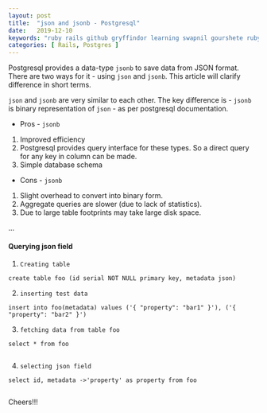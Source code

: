 ```yaml
---
layout: post
title:  "json and jsonb - Postgresql"
date:   2019-12-10
keywords: "ruby rails github gryffindor learning swapnil gourshete ruby on rails postgresql json jsonb"
categories: [ Rails, Postgres ]
---
```


Postgresql provides a data-type `jsonb` to save data from JSON format. There are two ways for it - using `json`
and `jsonb`. This article will clarify difference in short terms.

`json` and `jsonb` are very similar to each other. The key difference is - `jsonb` is binary representation of `json` -
as per postgresql documentation.

- Pros -  `jsonb`

1. Improved efficiency
2. Postgresql provides query interface for these types. So a direct query for any key in column can be made.
3. Simple database schema

- Cons -  `jsonb`

1. Slight overhead to convert into binary form.
2. Aggregate queries are slower (due to lack of statistics).
3. Due to large table footprints may take large disk space.

...

#### Querying json field

1. `Creating table` 
```postgresql
create table foo (id serial NOT NULL primary key, metadata json)
```

2. `inserting test data` 
```postgresql
insert into foo(metadata) values ('{ "property": "bar1" }'), ('{ "property": "bar2" }')
```

3. `fetching data from table foo`
```postgresql
select * from foo
```
<img src="{{ '/assets/images/select-foo.png' | prepend: site.baseurl }}" alt="">

4. `selecting json field`
```postgresql
select id, metadata ->'property' as property from foo
```
<img src="{{ '/assets/images/select-property.png' | prepend: site.baseurl }}" alt="">

Cheers!!!